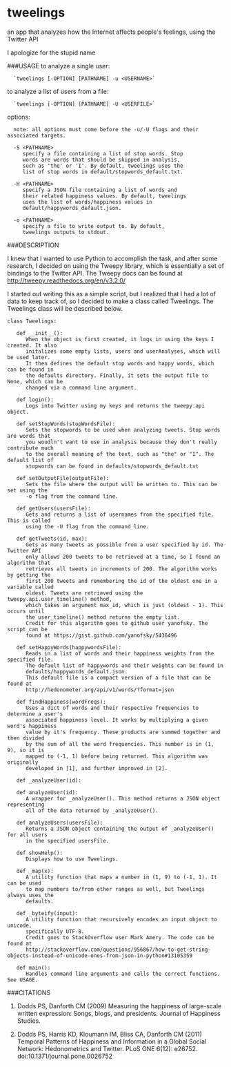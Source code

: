# tweelings
an app that analyzes how the Internet affects people's feelings, using the Twitter API

I apologize for the stupid name

###USAGE
   to analyze a single user:

      `tweelings [-OPTION] [PATHNAME] -u <USERNAME>`

   to analyze a list of users from a file:

      `tweelings [-OPTION] [PATHNAME] -U <USERFILE>`

   options:

      note: all options must come before the -u/-U flags and their associated targets.

      -S <PATHNAME> 
         specify a file containing a list of stop words. Stop
         words are words that should be skipped in analysis,
         such as 'the' or 'I'. By default, tweelings uses the
         list of stop words in default/stopwords_default.txt.

      -H <PATHNAME>
         specify a JSON file containing a list of words and
         their related happiness values. By default, tweelings
         uses the list of words/happiness values in
         default/happywords_default.json.

      -o <PATHNAME>
         specify a file to write output to. By default,
         tweelings outputs to stdout.

###DESCRIPTION

I knew that I wanted to use Python to accomplish the task, and after some research, I decided 
on using the Tweepy library, which is essentially a set of bindings to the Twitter API.
The Tweepy docs can be found at http://tweepy.readthedocs.org/en/v3.2.0/

I started out writing this as a simple script, but I realized that I had a lot of data to keep track of, so I decided to make a class called Tweelings. The Tweelings class will be described below.

```
class Tweelings:

   def __init__():
      When the object is first created, it logs in using the keys I created. It also
      initalizes some empty lists, users and userAnalyses, which will be used later.
      It then defines the default stop words and happy words, which can be found in
      the defaults directory. Finally, it sets the output file to None, which can be
      changed via a command line argument. 

   def login():
      Logs into Twitter using my keys and returns the tweepy.api object.

   def setStopWords(stopWordsFile):
      Sets the stopwords to be used when analyzing tweets. Stop words are words that
      you woudln't want to use in analysis because they don't really contribute much
      to the overall meaning of the text, such as "the" or "I". The default list of
      stopwords can be found in defaults/stopwords_default.txt

   def setOutputFile(outputFile):
      Sets the file where the output will be written to. This can be set using the
      -o flag from the command line.

   def getUsers(usersFile):
      Gets and returns a list of usernames from the specified file. This is called
      using the -U flag from the command line.

   def getTweets(id, max):
      Gets as many tweets as possible from a user specified by id. The Twitter API
      only allows 200 tweets to be retrieved at a time, so I found an algorithm that
      retrieves all tweets in increments of 200. The algorithm works by getting the
      first 200 tweets and remembering the id of the oldest one in a variable called
      oldest. Tweets are retrieved using the tweepy.api.user_timeline() method,
      which takes an argument max_id, which is just (oldest - 1). This occurs until
      the user_timeline() method returns the empty list.
      Credit for this algorithm goes to github user yanofsky. The script can be
      found at https://gist.github.com/yanofsky/5436496

   def setHappyWords(happywordsFile):
      Reads in a list of words and their happiness weights from the specified file.
      The default list of happywords and their weights can be found in
      defaults/happywords_default.json.
      This default file is a compact version of a file that can be found at
      http://hedonometer.org/api/v1/words/?format=json

   def findHappiness(wordFreqs):
      Uses a dict of words and their respective frequencies to determine a user's
      associated happiness level. It works by multiplying a given word's happiness
      value by it's frequency. These products are summed together and then divided
      by the sum of all the word frequencies. This number is in (1, 9), so it is
      mapped to (-1, 1) before being returned. This algorithm was originally
      developed in [1], and further improved in [2].

   def _analyzeUser(id):

   def analyzeUser(id):
      A wrapper for _analyzeUser(). This method returns a JSON object representing
      all of the data returned by _analyzeUser().

   def analyzeUsers(usersFile):
      Returns a JSON object containing the output of _analyzeUser() for all users
      in the specified usersFile.

   def showHelp():
      Displays how to use Tweelings.

   def _map(x):
      A utility function that maps a number in (1, 9) to (-1, 1). It can be used
      to map numbers to/from other ranges as well, but Tweelings always uses the
      defaults.

   def _byteify(input):
      A utility function that recursively encodes an input object to unicode,
      specifically UTF-8.
      Credit goes to StackOverflow user Mark Amery. The code can be found at
      http://stackoverflow.com/questions/956867/how-to-get-string-objects-instead-of-unicode-ones-from-json-in-python#13105359

   def main():
      Handles command line arguments and calls the correct functions. See USAGE.
```

###CITATIONS
   1. Dodds PS, Danforth CM (2009) Measuring the happiness of large-scale written expression: Songs, blogs, and presidents. Journal of Happiness Studies.

   2. Dodds PS, Harris KD, Kloumann IM, Bliss CA, Danforth CM (2011) Temporal Patterns of Happiness and Information in a Global Social Network: Hedonometrics and Twitter. PLoS ONE 6(12): e26752. doi:10.1371/journal.pone.0026752